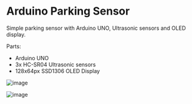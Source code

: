 # Arduino Parking Sensor
Simple parking sensor with Arduino UNO, Ultrasonic sensors and OLED display.

Parts:
- Arduino UNO
- 3x HC-SR04 Ultrasonic sensors
- 128x64px SSD1306 OLED Display

![image](https://user-images.githubusercontent.com/117754156/201975217-f027c7f4-dd7a-4dcd-9278-5358ba945e05.png)

![image](https://user-images.githubusercontent.com/117754156/202236055-07dfee91-5953-4094-8cb8-b69f465fe526.png)

